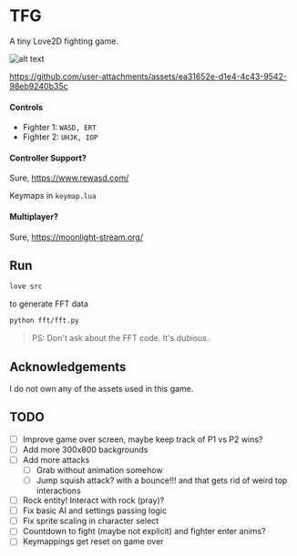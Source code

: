 # TFG

A tiny Love2D fighting game.

![alt text](.github/image_menu.png)

https://github.com/user-attachments/assets/ea31652e-d1e4-4c43-9542-98eb9240b35c




#### Controls

- Fighter 1: `WASD, ERT`
- Fighter 2: `UHJK, IOP`

#### Controller Support?

Sure, https://www.rewasd.com/

Keymaps in `keymap.lua`

#### Multiplayer?

Sure, https://moonlight-stream.org/

## Run

```sh
love src
```

to generate FFT data

```sh
python fft/fft.py
```

> PS: Don't ask about the FFT code. It's dubious.

## Acknowledgements

I do not own any of the assets used in this game.

## TODO

- [ ] Improve game over screen, maybe keep track of P1 vs P2 wins?
- [ ] Add more 300x800 backgrounds
- [ ] Add more attacks
  - [ ] Grab without animation somehow
  - [ ] Jump squish attack? with a bounce!!! and that gets rid of weird top interactions
- [ ] Rock entity! Interact with rock (pray)?
- [ ] Fix basic AI and settings passing logic
- [ ] Fix sprite scaling in character select
- [ ] Countdown to fight (maybe not explicit) and fighter enter anims?
- [ ] Keymappings get reset on game over
